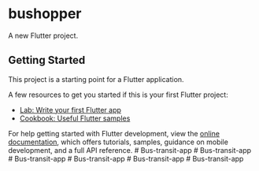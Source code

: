 # bushopper

A new Flutter project.

## Getting Started

This project is a starting point for a Flutter application.

A few resources to get you started if this is your first Flutter project:

- [Lab: Write your first Flutter app](https://docs.flutter.dev/get-started/codelab)
- [Cookbook: Useful Flutter samples](https://docs.flutter.dev/cookbook)

For help getting started with Flutter development, view the
[online documentation](https://docs.flutter.dev/), which offers tutorials,
samples, guidance on mobile development, and a full API reference.
#   B u s - t r a n s i t - a p p  
 #   B u s - t r a n s i t - a p p  
 #   B u s - t r a n s i t - a p p  
 #   B u s - t r a n s i t - a p p  
 #   B u s - t r a n s i t - a p p  
 #   B u s - t r a n s i t - a p p  
 